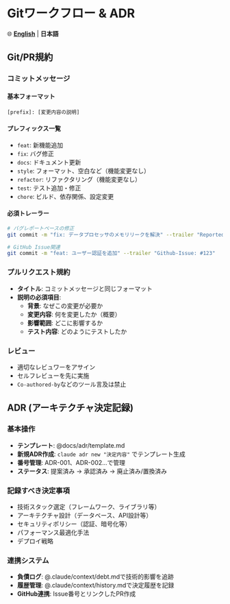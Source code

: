 # Gitワークフロー & ADR

🌐 **[English](git-workflow.md)** | **日本語**

## Git/PR規約

### コミットメッセージ

#### 基本フォーマット
`[prefix]: [変更内容の説明]`

#### プレフィックス一覧
- `feat`: 新機能追加
- `fix`: バグ修正
- `docs`: ドキュメント更新
- `style`: フォーマット、空白など（機能変更なし）
- `refactor`: リファクタリング（機能変更なし）
- `test`: テスト追加・修正
- `chore`: ビルド、依存関係、設定変更

#### 必須トレーラー
```bash
# バグレポートベースの修正
git commit -m "fix: データプロセッサのメモリリークを解決" --trailer "Reported-by: ユーザー名"

# GitHub Issue関連
git commit -m "feat: ユーザー認証を追加" --trailer "Github-Issue: #123"
```

### プルリクエスト規約
- **タイトル**: コミットメッセージと同じフォーマット
- **説明の必須項目**:
  - **背景**: なぜこの変更が必要か
  - **変更内容**: 何を変更したか（概要）
  - **影響範囲**: どこに影響するか
  - **テスト内容**: どのようにテストしたか

### レビュー
- 適切なレビュワーをアサイン
- セルフレビューを先に実施
- `Co-authored-by`などのツール言及は禁止

## ADR (アーキテクチャ決定記録)

### 基本操作
- **テンプレート**: @docs/adr/template.md
- **新規ADR作成**: `claude adr new "決定内容"` でテンプレート生成
- **番号管理**: ADR-001、ADR-002...で管理
- **ステータス**: 提案済み → 承認済み → 廃止済み/置換済み

### 記録すべき決定事項
- 技術スタック選定（フレームワーク、ライブラリ等）
- アーキテクチャ設計（データベース、API設計等）
- セキュリティポリシー（認証、暗号化等）
- パフォーマンス最適化手法
- デプロイ戦略

### 連携システム
- **負債ログ**: @.claude/context/debt.mdで技術的影響を追跡
- **履歴管理**: @.claude/context/history.mdで決定履歴を記録
- **GitHub連携**: Issue番号とリンクしたPR作成
